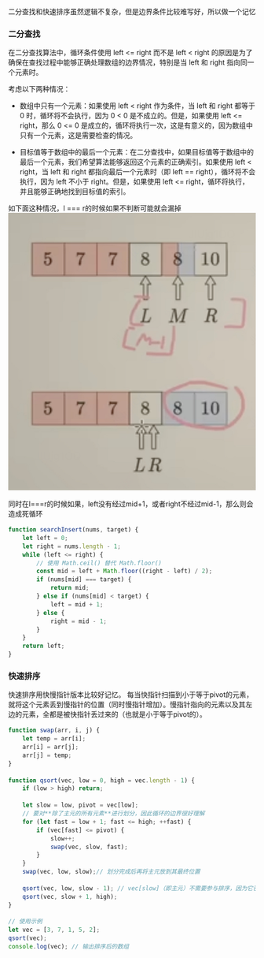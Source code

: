 二分查找和快速排序虽然逻辑不复杂，但是边界条件比较难写好，所以做一个记忆
### 二分查找
在二分查找算法中，循环条件使用 left <= right 而不是 left < right 的原因是为了确保在查找过程中能够正确处理数组的边界情况，特别是当 left 和 right 指向同一个元素时。

考虑以下两种情况：

* 数组中只有一个元素：如果使用 left < right 作为条件，当 left 和 right 都等于 0 时，循环将不会执行，因为 0 < 0 是不成立的。但是，如果使用 left <= right，那么 0 <= 0 是成立的，循环将执行一次，这是有意义的，因为数组中只有一个元素，这是需要检查的情况。

* 目标值等于数组中的最后一个元素：在二分查找中，如果目标值等于数组中的最后一个元素，我们希望算法能够返回这个元素的正确索引。如果使用 left < right，当 left 和 right 都指向最后一个元素时（即 left == right），循环将不会执行，因为 left 不小于 right。但是，如果使用 left <= right，循环将执行，并且能够正确地找到目标值的索引。

如下面这种情况，l === r的时候如果不判断可能就会漏掉
![alt text](image.png)

同时在l===r的时候如果，left没有经过mid+1，或者right不经过mid-1，那么则会造成死循环

```javascript
function searchInsert(nums, target) {
    let left = 0;
    let right = nums.length - 1;
    while (left <= right) {
        // 使用 Math.ceil() 替代 Math.floor()
        const mid = left + Math.floor((right - left) / 2);
        if (nums[mid] === target) {
            return mid;
        } else if (nums[mid] < target) {
            left = mid + 1;
        } else {
            right = mid - 1;
        }
    }
    return left;
}
```
### 快速排序
快速排序用快慢指针版本比较好记忆。
每当快指针扫描到小于等于pivot的元素，就将这个元素丢到慢指针的位置（同时慢指针增加）。慢指针指向的元素以及其左边的元素，全都是被快指针丢过来的（也就是小于等于pivot的）。
```javascript
function swap(arr, i, j) {
    let temp = arr[i];
    arr[i] = arr[j];
    arr[j] = temp;
}

function qsort(vec, low = 0, high = vec.length - 1) {
    if (low > high) return;

    let slow = low, pivot = vec[low];
    // 要对**除了主元的所有元素**进行划分，因此循环的边界很好理解
    for (let fast = low + 1; fast <= high; ++fast) {
        if (vec[fast] <= pivot) {
            slow++;
            swap(vec, slow, fast);
        }
    }
    swap(vec, low, slow);// 划分完成后再将主元放到其最终位置

    qsort(vec, low, slow - 1); // vec[slow]（即主元）不需要参与排序，因为它已经处于正确位置
    qsort(vec, slow + 1, high);
}

// 使用示例
let vec = [3, 7, 1, 5, 2];
qsort(vec);
console.log(vec); // 输出排序后的数组

```